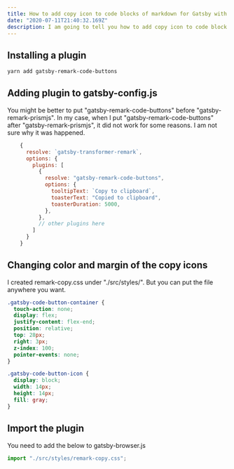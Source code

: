 ```yaml
---
title: How to add copy icon to code blocks of markdown for Gatsby with Typescript
date: "2020-07-11T21:40:32.169Z"
description: I am going to tell you how to add copy icon to code block and apply a style.
---
```


## Installing a plugin

```bash
yarn add gatsby-remark-code-buttons
```

## Adding plugin to gatsby-config.js

You might be better to put "gatsby-remark-code-buttons" before "gatsby-remark-prismjs". In my case, when I put "gatsby-remark-code-buttons" after "gatsby-remark-prismjs", it did not work for some reasons. I am not sure why it was happened.

```js
    {
      resolve: `gatsby-transformer-remark`,
      options: {
        plugins: [
          {
            resolve: "gatsby-remark-code-buttons",
            options: {
              tooltipText: `Copy to clipboard`,
              toasterText: "Copied to clipboard",
              toasterDuration: 5000,
            },
          },
          // other plugins here
        ]
      }
    }
```

## Changing color and margin of the copy icons

I created remark-copy.css under "./src/styles/". But you can put the file anywhere you want.

```css
.gatsby-code-button-container {
  touch-action: none;
  display: flex;
  justify-content: flex-end;
  position: relative;
  top: 28px;
  right: 3px;
  z-index: 100;
  pointer-events: none;
}

.gatsby-code-button-icon {
  display: block;
  width: 14px;
  height: 14px;
  fill: gray;
}
```

## Import the plugin

You need to add the below to gatsby-browser.js

```js
import "./src/styles/remark-copy.css";
```

